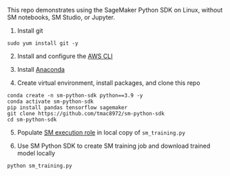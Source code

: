 This repo demonstrates using the SageMaker Python SDK on Linux, without SM notebooks, SM Studio, or Jupyter.

1. Install git
```
sudo yum install git -y
```

2. Install and configure the [AWS CLI](https://docs.aws.amazon.com/cli/latest/userguide/cli-chap-getting-started.html)

3. Install [Anaconda](https://www.anaconda.com/)

4. Create virtual environment, install packages, and clone this repo
```
conda create -n sm-python-sdk python==3.9 -y
conda activate sm-python-sdk
pip install pandas tensorflow sagemaker
git clone https://github.com/tmac8972/sm-python-sdk
cd sm-python-sdk
```

5. Populate [SM execution role](https://github.com/tmac8972/sm-python-sdk/blob/0b0adecdb7c6a2316fefdd181168dc4aa07290c5/sm_training.py#L5) in local copy of ```sm_training.py```

6. Use SM Python SDK to create SM training job and download trained model locally
```
python sm_training.py
```

